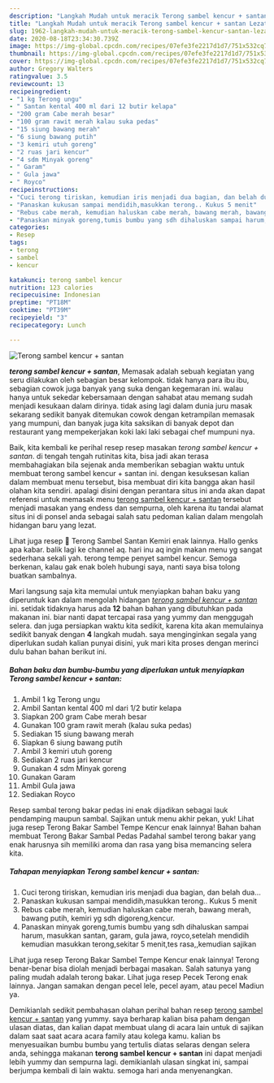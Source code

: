 ```yaml
---
description: "Langkah Mudah untuk meracik Terong sambel kencur + santan Lezat"
title: "Langkah Mudah untuk meracik Terong sambel kencur + santan Lezat"
slug: 1962-langkah-mudah-untuk-meracik-terong-sambel-kencur-santan-lezat
date: 2020-08-18T23:34:30.739Z
image: https://img-global.cpcdn.com/recipes/07efe3fe2217d1d7/751x532cq70/terong-sambel-kencur-santan-foto-resep-utama.jpg
thumbnail: https://img-global.cpcdn.com/recipes/07efe3fe2217d1d7/751x532cq70/terong-sambel-kencur-santan-foto-resep-utama.jpg
cover: https://img-global.cpcdn.com/recipes/07efe3fe2217d1d7/751x532cq70/terong-sambel-kencur-santan-foto-resep-utama.jpg
author: Gregory Walters
ratingvalue: 3.5
reviewcount: 13
recipeingredient:
- "1 kg Terong ungu"
- " Santan kental 400 ml dari 12 butir kelapa"
- "200 gram Cabe merah besar"
- "100 gram rawit merah kalau suka pedas"
- "15 siung bawang merah"
- "6 siung bawang putih"
- "3 kemiri utuh goreng"
- "2 ruas jari kencur"
- "4 sdm Minyak goreng"
- " Garam"
- " Gula jawa"
- " Royco"
recipeinstructions:
- "Cuci terong tiriskan, kemudian iris menjadi dua bagian, dan belah dua..."
- "Panaskan kukusan sampai mendidih,masukkan terong.. Kukus 5 menit"
- "Rebus cabe merah, kemudian haluskan cabe merah, bawang merah, bawang putih, kemiri yg sdh digoreng,kencur."
- "Panaskan minyak goreng,tumis bumbu yang sdh dihaluskan sampai harum, masukkan santan, garam, gula jawa, royco,setelah mendidih kemudian masukkan terong,sekitar 5 menit,tes rasa,,kemudian sajikan"
categories:
- Resep
tags:
- terong
- sambel
- kencur

katakunci: terong sambel kencur 
nutrition: 123 calories
recipecuisine: Indonesian
preptime: "PT18M"
cooktime: "PT39M"
recipeyield: "3"
recipecategory: Lunch

---
```



![Terong sambel kencur + santan](https://img-global.cpcdn.com/recipes/07efe3fe2217d1d7/751x532cq70/terong-sambel-kencur-santan-foto-resep-utama.jpg)

<b><i>terong sambel kencur + santan</i></b>, Memasak adalah sebuah kegiatan yang seru dilakukan oleh sebagian besar kelompok. tidak hanya para ibu ibu, sebagian cowok juga banyak yang suka dengan kegemaran ini. walau hanya untuk sekedar kebersamaan dengan sahabat atau memang sudah menjadi kesukaan dalam dirinya. tidak asing lagi dalam dunia juru masak sekarang sedikit banyak ditemukan cowok dengan ketrampilan memasak yang mumpuni, dan banyak juga kita saksikan di banyak depot dan restaurant yang mempekerjakan koki laki laki sebagai chef mumpuni nya.

Baik, kita kembali ke perihal resep resep masakan <i>terong sambel kencur + santan</i>. di tengah tengah rutinitas kita, bisa jadi akan terasa membahagiakan bila sejenak anda memberikan sebagian waktu untuk membuat terong sambel kencur + santan ini. dengan kesuksesan kalian dalam membuat menu tersebut, bisa membuat diri kita bangga akan hasil olahan kita sendiri. apalagi disini dengan perantara situs ini anda akan dapat referensi untuk memasak menu <u>terong sambel kencur + santan</u> tersebut menjadi masakan yang endess dan sempurna, oleh karena itu tandai alamat situs ini di ponsel anda sebagai salah satu pedoman kalian dalam mengolah hidangan baru yang lezat.

Lihat juga resep 🌷 Terong Sambel Santan Kemiri enak lainnya. Hallo genks apa kabar. balik lagi ke channel aq. hari inu aq ingin makan menu yg sangat sederhana sekali yah. terong tempe penyet sambel kencur. Semoga berkenan, kalau gak enak boleh hubungi saya, nanti saya bisa tolong buatkan sambalnya.


Mari langsung saja kita memulai untuk menyiapkan bahan baku yang diperuntuk kan dalam mengolah hidangan <u><i>terong sambel kencur + santan</i></u> ini. setidak tidaknya harus ada <b>12</b> bahan bahan yang dibutuhkan pada makanan ini. biar nanti dapat tercapai rasa yang yummy dan menggugah selera. dan juga persiapkan waktu kita sedikit, karena kita akan memulainya sedikit banyak dengan <b>4</b> langkah mudah. saya menginginkan segala yang diperlukan sudah kalian punyai disini, yuk mari kita proses dengan merinci dulu bahan bahan berikut ini.

<!--inarticleads1-->

##### Bahan baku dan bumbu-bumbu yang diperlukan untuk menyiapkan Terong sambel kencur + santan:

1. Ambil 1 kg Terong ungu
1. Ambil  Santan kental 400 ml dari 1/2 butir kelapa
1. Siapkan 200 gram Cabe merah besar
1. Gunakan 100 gram rawit merah (kalau suka pedas)
1. Sediakan 15 siung bawang merah
1. Siapkan 6 siung bawang putih
1. Ambil 3 kemiri utuh goreng
1. Sediakan 2 ruas jari kencur
1. Gunakan 4 sdm Minyak goreng
1. Gunakan  Garam
1. Ambil  Gula jawa
1. Sediakan  Royco


Resep sambal terong bakar pedas ini enak dijadikan sebagai lauk pendamping maupun sambal. Sajikan untuk menu akhir pekan, yuk! Lihat juga resep Terong Bakar Sambel Tempe Kencur enak lainnya! Bahan bahan membuat Terong Bakar Sambal Pedas Padahal sambel terong bakar yang enak harusnya sih memiliki aroma dan rasa yang bisa memancing selera kita. 

<!--inarticleads2-->

##### Tahapan menyiapkan Terong sambel kencur + santan:

1. Cuci terong tiriskan, kemudian iris menjadi dua bagian, dan belah dua...
1. Panaskan kukusan sampai mendidih,masukkan terong.. Kukus 5 menit
1. Rebus cabe merah, kemudian haluskan cabe merah, bawang merah, bawang putih, kemiri yg sdh digoreng,kencur.
1. Panaskan minyak goreng,tumis bumbu yang sdh dihaluskan sampai harum, masukkan santan, garam, gula jawa, royco,setelah mendidih kemudian masukkan terong,sekitar 5 menit,tes rasa,,kemudian sajikan


Lihat juga resep Terong Bakar Sambel Tempe Kencur enak lainnya! Terong benar-benar bisa diolah menjadi berbagai masakan. Salah satunya yang paling mudah adalah terong bakar. Lihat juga resep Pecek Terong enak lainnya. Jangan samakan dengan pecel lele, pecel ayam, atau pecel Madiun ya. 

Demikianlah sedikit pembahasan olahan perihal bahan resep <u>terong sambel kencur + santan</u> yang yummy. saya berharap kalian bisa paham dengan ulasan diatas, dan kalian dapat membuat ulang di acara lain untuk di sajikan dalam saat saat acara acara family atau kolega kamu. kalian bs menyesuaikan bumbu bumbu yang tertulis diatas selaras dengan selera anda, sehingga makanan <b>terong sambel kencur + santan</b> ini dapat menjadi lebih yummy dan sempurna lagi. demikianlah ulasan singkat ini, sampai berjumpa kembali di lain waktu. semoga hari anda menyenangkan.
